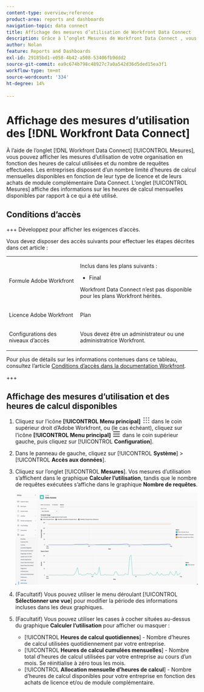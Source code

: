 ```yaml
---
content-type: overview;reference
product-area: reports and dashboards
navigation-topic: data connect
title: Affichage des mesures d’utilisation de Workfront Data Connect
description: Grâce à l’onglet Mesures de Workfront Data Connect , vous pouvez afficher les mesures d’utilisation de votre organisation en fonction des heures de calcul mensuelles utilisées et du nombre de requêtes effectuées.
author: Nolan
feature: Reports and Dashboards
exl-id: 29185bd1-e058-4b42-a508-53406fb9ddd2
source-git-commit: ea9c674b798c48927c7a0a542d36d5ded15ea3f1
workflow-type: tm+mt
source-wordcount: '334'
ht-degree: 14%

---
```


# Affichage des mesures d’utilisation des [!DNL Workfront Data Connect]

À l’aide de l’onglet [!DNL Workfront Data Connect] [!UICONTROL Mesures], vous pouvez afficher les mesures d’utilisation de votre organisation en fonction des heures de calcul utilisées et du nombre de requêtes effectuées. Les entreprises disposent d’un nombre limité d’heures de calcul mensuelles disponibles en fonction de leur type de licence et de leurs achats de module complémentaire Data Connect. L’onglet [!UICONTROL Mesures] affiche des informations sur les heures de calcul mensuelles disponibles par rapport à ce qui a été utilisé.

## Conditions d’accès

+++ Développez pour afficher les exigences d’accès.

Vous devez disposer des accès suivants pour effectuer les étapes décrites dans cet article :

<table style="table-layout:auto"> 
 <col> 
 <col> 
 <tbody> 
  <tr> 
   <td role="rowheader">Formule Adobe Workfront</td> 
   <td><p>Inclus dans les plans suivants :</p>
    <ul>
        <li>Final</li> 
    </ul>    
   <!--<p>Can be purchased as an add-on to the following plans:</p> 
    <ul>
        <li>Select</li> 
        <li>Prime</li>
    </ul>--> 
    <p>Workfront Data Connect n’est pas disponible pour les plans Workfront hérités.</p> 
   </td> </td> 
  </tr> 
  <tr> 
   <td role="rowheader">Licence Adobe Workfront</td> 
   <td><p>Plan</p></td> 
  </tr> 
  <tr> 
   <td role="rowheader">Configurations des niveaux d’accès</td> 
   <td> <p>Vous devez être un administrateur ou une administratrice Workfront.</p></td> 
  </tr> 
 </tbody> 
</table>

Pour plus de détails sur les informations contenues dans ce tableau, consultez l’article [Conditions d’accès dans la documentation Workfront](/help/quicksilver/administration-and-setup/add-users/access-levels-and-object-permissions/access-level-requirements-in-documentation.md).

+++

## Affichage des mesures d’utilisation et des heures de calcul disponibles

1. Cliquez sur l’icône **[!UICONTROL Menu principal]** ![Menu principal](/help/_includes/assets/main-menu-icon.png) dans le coin supérieur droit d’Adobe Workfront, ou (le cas échéant), cliquez sur l’icône **[!UICONTROL Menu principal]** ![Menu principal](/help/_includes/assets/main-menu-icon-left-nav.png) dans le coin supérieur gauche, puis cliquez sur [!UICONTROL **Configuration**].

1. Dans le panneau de gauche, cliquez sur [!UICONTROL **Système**] > [!UICONTROL **Accès aux données**].

1. Cliquez sur l’onglet [!UICONTROL **Mesures**]. Vos mesures d’utilisation s’affichent dans le graphique **Calculer l’utilisation**, tandis que le nombre de requêtes exécutées s’affiche dans le graphique **Nombre de requêtes**.

   ![Mesures d’utilisation de Data Connect](/help/quicksilver/reports-and-dashboards/data-lake/assets/data-connect-usage-metrics.png)

1. (Facultatif) Vous pouvez utiliser le menu déroulant [!UICONTROL **Sélectionner une vue**] pour modifier la période des informations incluses dans les deux graphiques.

1. (Facultatif) Vous pouvez utiliser les cases à cocher situées au-dessus du graphique **Calculer l’utilisation** pour afficher ou masquer :
   * [!UICONTROL **Heures de calcul quotidiennes**] - Nombre d’heures de calcul utilisées quotidiennement par votre entreprise.
   * [!UICONTROL **Heures de calcul cumulées mensuelles**] - Nombre total d’heures de calcul utilisées par votre entreprise au cours d’un mois. Se réinitialise à zéro tous les mois.
   * [!UICONTROL **Allocation mensuelle d’heures de calcul**] - Nombre d’heures de calcul disponibles pour votre entreprise en fonction des achats de licence et/ou de module complémentaire.
